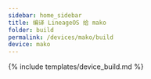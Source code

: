 ```yaml
---
sidebar: home_sidebar
title: 编译 LineageOS 给 mako
folder: build
permalink: /devices/mako/build
device: mako
---
```

{% include templates/device_build.md %}
